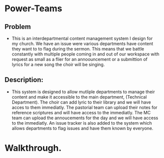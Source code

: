 # Power-Teams

## Problem
- This is an interdepartmental content management system I design for my church.
We have an issue were various departments have content they want to to flag during the sermon.
This means that we battle constantly with multiple people coming in and out of our workspace with request as small as a flier for an annoouncement or a submittion of lyrics
for a new song the choir will be singing.

## Description:
- This system is designed to allow mutliple departments to manage their content and make it accessible to the main department, (Technical Department).
The choir can add lyric to their library and we will have acces to them immediatly.
The pastorial team can upload their notes for reference scriptures and will have access to the immediatly.
The MC team can upload the annoucements for the day and we will have access to the immediatly.
An issue tracker is also added to the system which allows departments to flag issues and have them known by everyone.

# Walkthrough.
